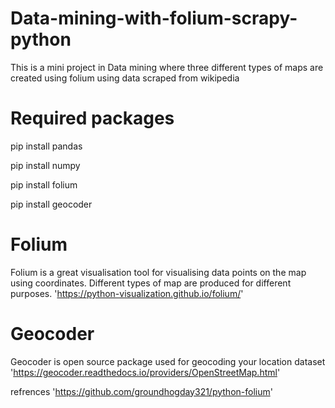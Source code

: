 # Data-mining-with-folium-scrapy-python
This is a mini project in Data mining where three different types of maps are created using folium using data scraped from wikipedia

# Required packages
pip install pandas

pip install numpy

pip install folium

pip install geocoder

# Folium
Folium is a great visualisation tool for visualising data points on the map using coordinates. Different types of map are produced for different purposes.
'https://python-visualization.github.io/folium/'

# Geocoder
Geocoder is open source package used for geocoding your location dataset
'https://geocoder.readthedocs.io/providers/OpenStreetMap.html'

refrences
'https://github.com/groundhogday321/python-folium'
